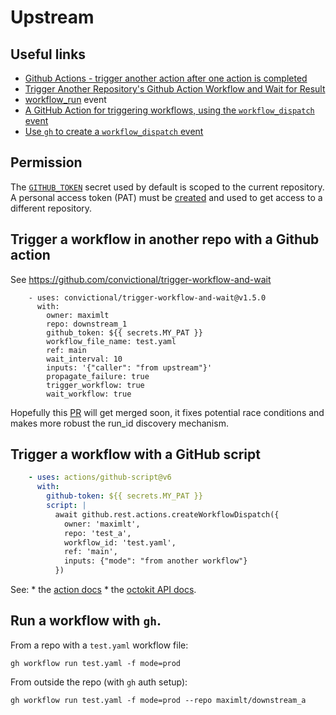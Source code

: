 # Upstream

## Useful links

* [Github Actions - trigger another action after one action is completed](https://stackoverflow.com/questions/62750603/github-actions-trigger-another-action-after-one-action-is-completed)
* [Trigger Another Repository's Github Action Workflow and Wait for Result](https://keithweaver.ca/lessons/trigger-another-repositorys-github-action-workflow-wait-for-result/?s=ytktc)
* [workflow_run](https://docs.github.com/en/actions/using-workflows/events-that-trigger-workflows#workflow_run) event
* [A GitHub Action for triggering workflows, using the `workflow_dispatch` event](https://github.com/benc-uk/workflow-dispatch)
* [Use `gh` to create a `workflow_dispatch` event](https://cli.github.com/manual/gh_workflow_run)

## Permission

The [`GITHUB_TOKEN`](https://docs.github.com/en/actions/security-guides/automatic-token-authentication) secret used by default is scoped to the current repository. A personal access token (PAT) must be [created](https://docs.github.com/en/authentication/keeping-your-account-and-data-secure/creating-a-personal-access-token) and used to get access to a different repository.

## Trigger a workflow in another repo with a Github action

See https://github.com/convictional/trigger-workflow-and-wait

```
    - uses: convictional/trigger-workflow-and-wait@v1.5.0
      with:
        owner: maximlt
        repo: downstream_1
        github_token: ${{ secrets.MY_PAT }}
        workflow_file_name: test.yaml
        ref: main
        wait_interval: 10
        inputs: '{"caller": "from upstream"}'
        propagate_failure: true
        trigger_workflow: true
        wait_workflow: true
```

Hopefully this [PR](https://github.com/convictional/trigger-workflow-and-wait/pull/37) will get merged soon, it fixes potential race conditions and makes more robust the run_id discovery mechanism.

## Trigger a workflow with a GitHub script

```yaml
    - uses: actions/github-script@v6
      with:
        github-token: ${{ secrets.MY_PAT }}
        script: |
          await github.rest.actions.createWorkflowDispatch({
            owner: 'maximlt',
            repo: 'test_a',
            workflow_id: 'test.yaml',
            ref: 'main',
            inputs: {"mode": "from another workflow"}
          })
```

See:
    * the [action docs](https://github.com/actions/github-script)
    * the [octokit API docs](https://octokit.github.io/rest.js/v18).

## Run a workflow with `gh`.

From a repo with a `test.yaml` workflow file:

```
gh workflow run test.yaml -f mode=prod
```

From outside the repo (with `gh` auth setup):

```
gh workflow run test.yaml -f mode=prod --repo maximlt/downstream_a
